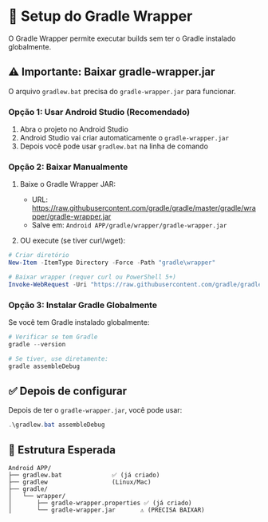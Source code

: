 # 🔧 Setup do Gradle Wrapper

O Gradle Wrapper permite executar builds sem ter o Gradle instalado globalmente.

## ⚠️ Importante: Baixar gradle-wrapper.jar

O arquivo `gradlew.bat` precisa do `gradle-wrapper.jar` para funcionar.

### Opção 1: Usar Android Studio (Recomendado)

1. Abra o projeto no Android Studio
2. Android Studio vai criar automaticamente o `gradle-wrapper.jar`
3. Depois você pode usar `gradlew.bat` na linha de comando

### Opção 2: Baixar Manualmente

1. Baixe o Gradle Wrapper JAR:
   - URL: https://raw.githubusercontent.com/gradle/gradle/master/gradle/wrapper/gradle-wrapper.jar
   - Salve em: `Android APP/gradle/wrapper/gradle-wrapper.jar`

2. OU execute (se tiver curl/wget):
```powershell
# Criar diretório
New-Item -ItemType Directory -Force -Path "gradle\wrapper"

# Baixar wrapper (requer curl ou PowerShell 5+)
Invoke-WebRequest -Uri "https://raw.githubusercontent.com/gradle/gradle/master/gradle/wrapper/gradle-wrapper.jar" -OutFile "gradle\wrapper\gradle-wrapper.jar"
```

### Opção 3: Instalar Gradle Globalmente

Se você tem Gradle instalado globalmente:

```powershell
# Verificar se tem Gradle
gradle --version

# Se tiver, use diretamente:
gradle assembleDebug
```

## ✅ Depois de configurar

Depois de ter o `gradle-wrapper.jar`, você pode usar:

```powershell
.\gradlew.bat assembleDebug
```

## 📝 Estrutura Esperada

```
Android APP/
├── gradlew.bat              ✅ (já criado)
├── gradlew                  (Linux/Mac)
├── gradle/
│   └── wrapper/
│       ├── gradle-wrapper.properties ✅ (já criado)
│       └── gradle-wrapper.jar       ⚠️ (PRECISA BAIXAR)
```


